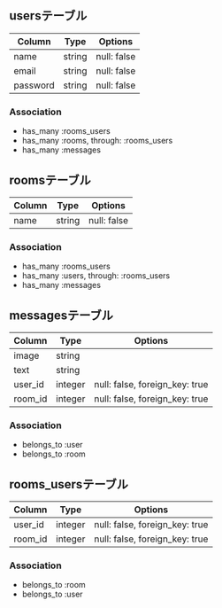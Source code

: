 ## usersテーブル
|Column|Type|Options|
|------|----|-------|
|name|string|null: false|
|email|string|null: false|
|password|string|null: false|

### Association
- has_many :rooms_users
- has_many :rooms,  through:  :rooms_users
- has_many :messages

## roomsテーブル
|Column|Type|Options|
|------|----|-------|
|name|string|null: false|

### Association
- has_many :rooms_users
- has_many :users,  through:  :rooms_users
- has_many :messages

## messagesテーブル
|Column|Type|Options|
|------|----|-------|
|image|string||
|text|string||
|user_id|integer|null: false, foreign_key: true|
|room_id|integer|null: false, foreign_key: true|

### Association
- belongs_to :user
- belongs_to :room

## rooms_usersテーブル

|Column|Type|Options|
|------|----|-------|
|user_id|integer|null: false, foreign_key: true|
|room_id|integer|null: false, foreign_key: true|

### Association
- belongs_to :room
- belongs_to :user
